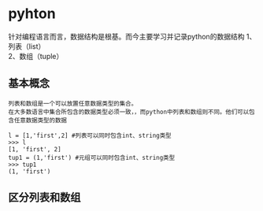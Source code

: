 # pyhton
针对编程语言而言，数据结构是根基。而今主要学习并记录python的数据结构
1、列表（list）  
2、数组（tuple）  
## 基本概念
    列表和数组是一个可以放置任意数据类型的集合。
    在大多数语言中集合所包含的数据类型必须一致，，而python中列表和数组则不同。他们可以包含任意数据类型的数据
```
l = [1,'first',2] #列表可以同时包含int、string类型
>>> l
[1, 'first', 2]
tup1 = (1,'first') #元组可以同时包含int、string类型
>>> tup1
(1, 'first')
```
## 区分列表和数组


